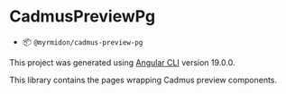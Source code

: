 # CadmusPreviewPg

- 📦 `@myrmidon/cadmus-preview-pg`

This project was generated using [Angular CLI](https://github.com/angular/angular-cli) version 19.0.0.

This library contains the pages wrapping Cadmus preview components.
